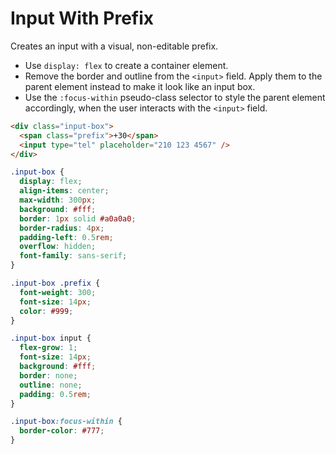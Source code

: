 # Input With Prefix

Creates an input with a visual, non-editable prefix.

- Use `display: flex` to create a container element.
- Remove the border and outline from the `<input>` field. Apply them to the parent element instead to make it look like an input box.
- Use the `:focus-within` pseudo-class selector to style the parent element accordingly, when the user interacts with the `<input>` field.

```html
<div class="input-box">
  <span class="prefix">+30</span>
  <input type="tel" placeholder="210 123 4567" />
</div>
```

```css
.input-box {
  display: flex;
  align-items: center;
  max-width: 300px;
  background: #fff;
  border: 1px solid #a0a0a0;
  border-radius: 4px;
  padding-left: 0.5rem;
  overflow: hidden;
  font-family: sans-serif;
}

.input-box .prefix {
  font-weight: 300;
  font-size: 14px;
  color: #999;
}

.input-box input {
  flex-grow: 1;
  font-size: 14px;
  background: #fff;
  border: none;
  outline: none;
  padding: 0.5rem;
}

.input-box:focus-within {
  border-color: #777;
}
```
